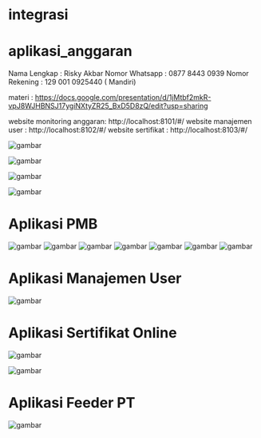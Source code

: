 # integrasi

# aplikasi_anggaran

Nama Lengkap : Risky Akbar 
Nomor Whatsapp : 0877 8443 0939 
Nomor Rekening : 129 001 0925440 ( Mandiri) 

materi : https://docs.google.com/presentation/d/1jMtbf2mkR-vpJ8WJHBNSJ17ygiNXtyZR25_BxD5D8zQ/edit?usp=sharing

website monitoring anggaran: http://localhost:8101/#/
website manajemen user : http://localhost:8102/#/
website sertifikat : http://localhost:8103/#/

![gambar](https://user-images.githubusercontent.com/83967960/208283629-c880806e-d17f-4539-8c20-789ebf7ba45d.png)


![gambar](https://user-images.githubusercontent.com/83967960/208285704-8dee0b4a-80b8-4f63-a6e6-f82264f044b2.png)


![gambar](https://user-images.githubusercontent.com/83967960/208285820-ca19bb54-9d6e-4148-a933-66e3c1e90e73.png)


![gambar](https://user-images.githubusercontent.com/83967960/208285743-3862bdbe-2241-487d-8f07-0397e6428cd0.png)

# Aplikasi PMB

![gambar](https://user-images.githubusercontent.com/83967960/209429735-a0add237-98af-4043-ae69-bd1aacd5cdf1.png)
![gambar](https://user-images.githubusercontent.com/83967960/209429754-31d0f119-bef5-4688-a93a-fd07c2cb2408.png)
![gambar](https://user-images.githubusercontent.com/83967960/209429761-a5a51d34-ffec-43be-97ec-6a3d61181dfd.png)
![gambar](https://user-images.githubusercontent.com/83967960/209429762-d9401c4a-6c58-4974-aa92-6415ccb34e6c.png)
![gambar](https://user-images.githubusercontent.com/83967960/209429763-d9dd50cf-a8d6-4a63-a123-9a25d781354d.png)
![gambar](https://user-images.githubusercontent.com/83967960/209429765-c7de6932-3e0b-4959-86c1-6b28b142ec32.png)
![gambar](https://user-images.githubusercontent.com/83967960/209429766-6f1199f4-c364-4d25-bb17-41f50d0e3a5a.png)

# Aplikasi Manajemen User

![gambar](https://user-images.githubusercontent.com/83967960/210304289-6ead5fc7-7d61-4215-ae73-df04570497c6.png)

# Aplikasi Sertifikat Online

![gambar](https://github.com/risbar1/integrasi/assets/83967960/9d5f9142-5ed2-45b4-a8f8-7d0871cc69a8)

![gambar](https://github.com/risbar1/integrasi/assets/83967960/b9cf683d-984b-4244-be5f-b977a152badd)

# Aplikasi Feeder PT
![gambar](https://github.com/risbar1/integrasi/assets/83967960/c2a40d93-f168-480c-90f0-876763eb8fee)


